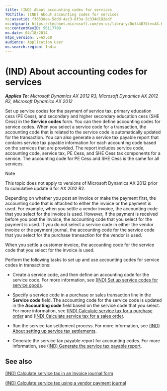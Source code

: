 ```yaml
---
title: (IND) About accounting codes for services
TOCTitle: (IND) About accounting codes for services
ms:assetid: f3653dee-5ddd-4ac3-8f3a-3c334d182edf
ms:mtpsurl: https://technet.microsoft.com/en-us/library/Dn344876(v=AX.60)
ms:contentKeyID: 56117709
ms.date: 04/18/2014
mtps_version: v=AX.60
audience: Application User
ms.search.region: India
---
```


# (IND) About accounting codes for services 


_**Applies To:** Microsoft Dynamics AX 2012 R3, Microsoft Dynamics AX 2012 R2, Microsoft Dynamics AX 2012_

Set up service codes for the payment of service tax, primary education cess (PE Cess), and secondary and higher secondary education cess (SHE Cess) in the **Service codes** form. You can then define accounting codes for service codes. When you select a service code for a transaction, the accounting code that is related to the service code is automatically updated for the transaction. You can also generate a service tax payable report that contains service tax payable information for each accounting code based on the services that are provided. The report includes service code, accounting code, service tax, PE Cess, and SHE Cess tax components for a service. The accounting code for PE Cess and SHE Cess is the same for all services.


> [!NOTE]
> <P>This topic does not apply to versions of Microsoft Dynamics AX 2012 prior to cumulative update 6 for AX 2012 R2.</P>



Depending on whether you post an invoice or make the payment first, the accounting code that is attached to either the invoice or the payment is used. For example, when you settle a vendor invoice, the accounting code that you select for the invoice is used. However, if the payment is received before you post the invoice, the accounting code that you select for the payment is used. If you do not select a service code in either the vendor invoice or the payment journal, the accounting code for the service code that you select for the purchase transaction for the vendor is used.

When you settle a customer invoice, the accounting code for the service code that you select for the invoice is used.

Perform the following tasks to set up and use accounting codes for service codes in transactions:

  - Create a service code, and then define an accounting code for the service code. For more information, see [(IND) Set up service codes for service goods](ind-set-up-service-codes-for-service-goods.md).

  - Specify a service code in a purchase or sales transaction line in the **Service code** field. The accounting code for the service code is updated in the **Accounting code** field based on the service code that you select. For more information, see [(IND) Calculate service tax for a purchase order](ind-calculate-service-tax-for-a-purchase-order.md) and [(IND) Calculate service tax for a sales order](ind-calculate-service-tax-for-a-sales-order.md).

  - Run the service tax settlement process. For more information, see [(IND) About setting up service tax settlements](ind-about-setting-up-service-tax-settlements.md).

  - Generate the service tax payable report for accounting codes. For more information, see [(IND) Generate the service tax payable report](ind-generate-the-service-tax-payable-report.md).

## See also

[(IND) Calculate service tax in an Invoice journal form](ind-calculate-service-tax-in-an-invoice-journal-form.md)

[(IND) Calculate service tax using a vendor payment journal](ind-calculate-service-tax-using-a-vendor-payment-journal.md)

  


